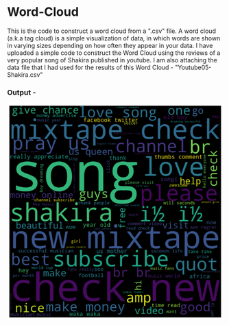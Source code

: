 # Word-Cloud
This is the code to construct a word cloud from a ".csv" file.
A word cloud (a.k.a tag cloud) is a simple visualization of data, in which words are shown in varying sizes depending on how often they appear in your data. I have uploaded a simple code to construct the Word Cloud using the reviews of a very popular song of Shakira published in youtube. I am also attaching the data file that I had used for the results of this Word Cloud - "Youtube05-Shakira.csv"

### Output - 

![](wordcloud_image.png)
